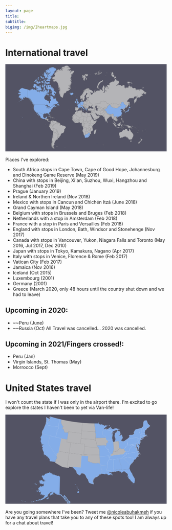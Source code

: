 ```yaml
---
layout: page
title: 
subtitle: 
bigimg: /img/Iheartmaps.jpg
---
```


# International travel

![Image of World Map](/img/WorldcountryMap.png)

Places I've explored:

- South Africa stops in Cape Town, Cape of Good Hope, Johannesburg and Dinokeng Game Reserve (May 2019)
- China with stops in Beijing, Xi'an, Suzhou, Wuxi, Hangzhou and Shanghai (Feb 2019)
- Prague (January 2019)
- Ireland & Northen Ireland (Nov 2018)
- Mexico with stops in Cancun and Chichén Itzá (June 2018)
- Grand Cayman Island (May 2018) 
- Belgium with stops in Brussels and Bruges (Feb 2018)
- Netherlands with a stop in Amsterdam (Feb 2018)
- France with a stop in Paris and Versailles (Feb 2018)
- England with stops in London, Bath, Windsor and Stonehenge (Nov 2017)
- Canada with stops in Vancouver, Yukon, Niagara Falls and Toronto (May 2016, Jul 2017, Dec 2010)
- Japan with stops in Tokyo, Kamakura, Nagano (Apr 2017)
- Italy with stops in Venice, Florence & Rome (Feb 2017)
- Vatican City (Feb 2017)
- Jamaica (Nov 2016)
- Iceland (Oct 2015)
- Luxembourg (2001)
- Germany (2001)
- Greece (March 2020, only 48 hours until the country shut down and we had to leave)

## Upcoming in 2020:

* ~~Peru (June)
* ~~Russia (Oct)
All Travel was cancelled... 2020 was cancelled. 

## Upcoming in 2021/Fingers crossed!: 
* Peru (Jan)
* Virgin Islands, St. Thomas (May)
* Morrocco (Sept)

# United States travel
I won't count the state if I was only in the airport there.  I'm excited to go explore the states I haven't been to yet via Van-life!

![Image of United States Travel](/img/MapUSA.png)


Are you going somewhere I've been? Tweet me [@nicoleabuhakmeh](https://twitter.com/nicoleabuhakmeh) if you have any travel plans that take you to any of these spots too! I am always up for a chat about travel!
